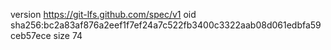 version https://git-lfs.github.com/spec/v1
oid sha256:bc2a83af876a2eef1f7ef24a7c522fb3400c3322aab08d061edbfa59ceb57ece
size 74
